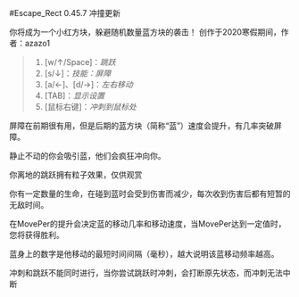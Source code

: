 #Escape_Rect 0.45.7 冲撞更新

你将成为一个小红方块，躲避随机数量蓝方块的袭击！
创作于2020寒假期间，作者：azazo1

>1. [w/↑/Space]：*跳跃*
>2. [s/↓]：*技能：屏障*
>3. [a/←]、[d/→]：*左右移动*
>4. [TAB]：*显示设置*
>4. [鼠标右键]：*冲刺到鼠标处*

屏障在前期很有用，但是后期的蓝方块（简称“蓝”）速度会提升，有几率突破屏障。

静止不动的你会吸引蓝，他们会疯狂冲向你。

你离地的跳跃拥有粒子效果，仅供观赏

你有一定数量的生命，在碰到蓝时会受到伤害而减少，每次收到伤害后都有短暂的无敌时间。

在MovePer的提升会决定蓝的移动几率和移动速度，当MovePer达到一定值时，您将获得胜利。

蓝身上的数字是他移动的最短时间间隔（毫秒），越大说明该蓝移动频率越高。

冲刺和跳跃不能同时进行，当你尝试跳跃时冲刺，会打断原先状态，而冲刺无法中断